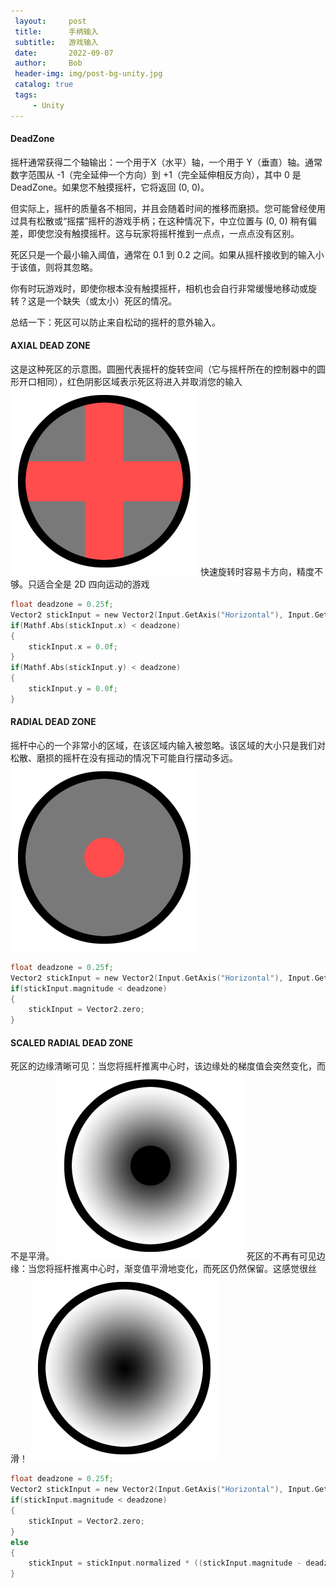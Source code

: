 ```yaml
---
 layout:     post
 title:      手柄输入
 subtitle:   游戏输入
 date:       2022-09-07
 author:     Bob
 header-img: img/post-bg-unity.jpg
 catalog: true
 tags:
     - Unity
---
```



#### DeadZone
摇杆通常获得二个轴输出：一个用于X（水平）轴，一个用于 Y（垂直）轴。通常数字范围从 -1（完全延伸一个方向）到 +1（完全延伸相反方向），其中 0 是DeadZone。如果您不触摸摇杆，它将返回 (0, 0)。

但实际上，摇杆的质量各不相同，并且会随着时间的推移而磨损。您可能曾经使用过具有松散或“摇摆”摇杆的游戏手柄；在这种情况下，中立位置与 (0, 0) 稍有偏差，即使您没有触摸摇杆。这与玩家将摇杆推到一点点，一点点没有区别。

死区只是一个最小输入阈值，通常在 0.1 到 0.2 之间。如果从摇杆接收到的输入小于该值，则将其忽略。

你有时玩游戏时，即使你根本没有触摸摇杆，相机也会自行非常缓慢地移动或旋转？这是一个缺失（或太小）死区的情况。

总结一下：死区可以防止来自松动的摇杆的意外输入。

#### AXIAL DEAD ZONE
这是这种死区的示意图。圆圈代表摇杆的旋转空间（它与摇杆所在的控制器中的圆形开口相同），红色阴影区域表示死区将进入并取消您的输入
![image](/img/axial-deadzone.jpg)
快速旋转时容易卡方向，精度不够。只适合全是 2D 四向运动的游戏

```c
float deadzone = 0.25f;
Vector2 stickInput = new Vector2(Input.GetAxis("Horizontal"), Input.GetAxis("Vertical"));
if(Mathf.Abs(stickInput.x) < deadzone)
{
	stickInput.x = 0.0f;
}
if(Mathf.Abs(stickInput.y) < deadzone)
{
	stickInput.y = 0.0f;
}
```

#### RADIAL DEAD ZONE
摇杆中心的一个非常小的区域，在该区域内输入被忽略。该区域的大小只是我们对松散、磨损的摇杆在没有摇动的情况下可能自行摆动多远。
![image](/img/radial-deadzone.jpg)

```c
float deadzone = 0.25f;
Vector2 stickInput = new Vector2(Input.GetAxis("Horizontal"), Input.GetAxis("Vertical"));
if(stickInput.magnitude < deadzone)
{
	stickInput = Vector2.zero;
}
```

#### SCALED RADIAL DEAD ZONE
死区的边缘清晰可见：当您将摇杆推离中心时，该边缘处的梯度值会突然变化，而不是平滑。
![image](/img/precision-problem.jpg)
死区的不再有可见边缘：当您将摇杆推离中心时，渐变值平滑地变化，而死区仍然保留。这感觉很丝滑！
![image](/img/scaled-radial-deadzone.jpg)

```c
float deadzone = 0.25f;
Vector2 stickInput = new Vector2(Input.GetAxis("Horizontal"), Input.GetAxis("Vertical"));
if(stickInput.magnitude < deadzone)
{
	stickInput = Vector2.zero;
}
else
{
	stickInput = stickInput.normalized * ((stickInput.magnitude - deadzone) / (1 - deadzone));
}
```


<!--
参考资料:
[DeadZone](http://joshsutphin.com/2013/04/12/doing-thumbstick-dead-zones-right.html)
[Analog stick input traces a square](https://forums.unrealengine.com/t/analog-stick-input-traces-a-square/318270)
[射击游戏手感](https://zhuanlan.zhihu.com/p/433929865)
[Gamepads suck](https://shawnhargreaves.com/blog/gamepads-suck.html)
[Understanding thumbstick deadzones](https://github.com/Minimuino/thumbstick-deadzones)
[手柄测试](https://gamepad-tester.com/)
[interpreting-analog-sticks](http://blog.hypersect.com/interpreting-analog-sticks/)
[Deadzone Types: Square, Circular, Rounded Square](https://www.youtube.com/watch?v=e5fsPRJubOw)
[Game Deadzone](https://www.youtube.com/user/EternalDahaka)
-->